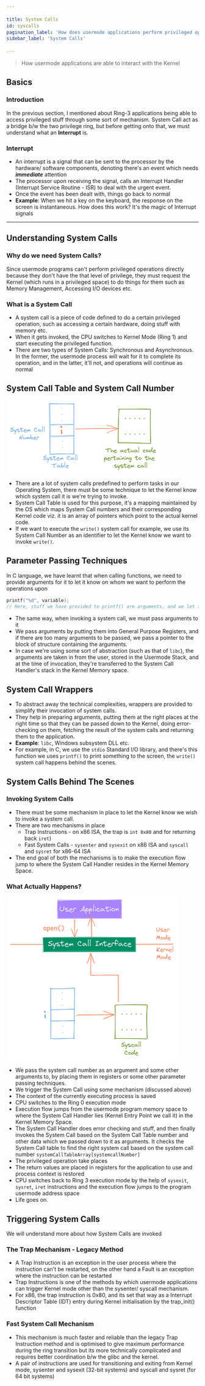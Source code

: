 ```yaml
---

title: System Calls
id: syscalls
pagination_label: 'How does usermode applications perform privileged operations'
sidebar_label: 'System Calls'

---
```


> How usermode applications are able to interact with the Kernel

## Basics

### Introduction

In the previous section, I mentioned about Ring-3 applications being able to access privileged stuff through some sort of mechanism. System Call act as a bridge b/w the two privilege ring, but before getting onto that, we must understand what an **Interrupt** is.

### Interrupt 

- An interrupt is a signal that can be sent to the processor by the hardware/ software components, denoting there's an event which needs ***immediate*** attention
- The processor upon receiving the signal, calls an Interrupt Handler (Interrupt Service Routine - ISR) to deal with the urgent event.
- Once the event has been dealt with, things go back to normal
- **Example**: When we hit a key on the keyboard, the response on the screen is instantaneous. How does this work? It's the magic of Interrupt signals

---

## Understanding System Calls

### Why do we need System Calls?

Since usermode programs can't perform privileged operations directly because they don't have the that level of privilege, they must request the Kernel (which runs in a privileged space) to do things for them such as Memory Management, Accessing I/O devices etc.

### What is a System Call

- A system call is a piece of code defined to do a certain privileged operation, such as accessing a certain hardware, doing stuff with memory etc.
- When it gets invoked, the CPU switches to Kernel Mode (Ring 1) and start executing the privileged function.
- There are two types of System Calls: Synchronous and Asynchronous. In the former, the usermode process will wait for it to complete its operation, and in the latter, it'll not, and operations will continue as normal

## System Call Table and System Call Number

![System Call Table](/img/docs/os/kernel/syscall-table.png)

- There are a lot of system calls predefined to perform tasks in our Operating System, there must be some technique to let the Kernel know which system call it is we're trying to invoke.
- System Call Table is used for this purpose, it's a mapping maintained by the OS which maps System Call numbers and their corresponding Kernel code viz. it is an array of pointers which point to the actual kernel code.
- If we want to execute the `write()` system call for example, we use its System Call Number as an identifier to let the Kernel know we want to invoke `write()`.

## Parameter Passing Techniques 

In C language, we have learnt that when calling functions, we need to provide arguments for it to let it know on whom we want to perform the operations upon

```c title="Random Code Snippet"
printf("%d", variable);
// Here, stuff we have provided to printf() are arguments, and we let the function know you have to perform your operation with the help of these said things
```
- The same way, when invoking a system call, we must pass arguments to it
- We pass arguments by putting them into General Purpose Registers, and if there are too many arguments to be passed, we pass a pointer to the block of structure containing the arguments.
- In case we're using some sort of abstraction (such as that of `libc`), the arguments are taken in from the user, stored in the Usermode Stack, and at the time of invocation, they're transferred to the System Call Handler's stack in the Kernel Memory space.

## System Call Wrappers

- To abstract away the technical complexities, wrappers are provided to simplify their invocation of system calls.
- They help in preparing arguments, putting them at the right places at the right time so that they can be passed down to the Kernel, doing error-checking on them, fetching the result of the system calls and returning them to the application.
- **Example**: `libc`, Windows subsystem DLL etc.
- For example, in C, we use the `stdio` Standard I/O library, and there's this function we uses `printf()` to print something to the screen, the `write()` system call happens behind the scenes.

## System Calls Behind The Scenes

### Invoking System Calls

- There must be some mechanism in place to let the Kernel know we wish to invoke a system call.
- There are two mechanisms in place
	- Trap Instructions - on x86 ISA, the trap is `int 0x80` and for returning back `iret`)
	- Fast System Calls - `sysenter` and `sysexit` on x86 ISA and `syscall` and `sysret` for x86-64 ISA
- The end goal of both the mechanisms is to make the execution flow jump to where the System Call Handler resides in the Kernel Memory Space.

### What Actually Happens?

![What Actually Happens](/img/docs/os/kernel/syscall-operation.png)

- We pass the system call number as an argument and some other arguments to, by placing them in registers or some other parameter passing techniques.
- We trigger the System Call using some mechanism (discussed above)
- The context of the currently executing process is saved
- CPU switches to the Ring 0 execution mode
- Execution flow jumps from the usermode program memory space to where the System Call Handler lies (Kernel Entry Point we call it) in the Kernel Memory Space.
- The System Call Handler does error checking and stuff, and then finally invokes the System Call based on the System Call Table number and other data which we passed down to it as arguments. It checks the System Call table to find the right system call based on the system call number `systemCallTableArray[systemcallNumber]`
- The privileged operation take places
- The return values are placed in registers for the application to use and process context is restored
- CPU switches back to Ring 3 execution mode by the help of `sysexit`, `sysret`, `iret` instructions and the execution flow jumps to the program usermode address space
- Life goes on.

## Triggering System Calls 

We will understand more about how System Calls are invoked

### The Trap Mechanism - Legacy Method 

- A Trap Instruction is an exception in the user process where the instruction can't be restarted, on the other hand a Fault is an exception where the instruction can be restarted
- Trap Instructions is one of the methods by which usermode applications can trigger Kernel mode other than the sysenter/ syscall mechanism.
- For x86, the trap instruction is 0x80, and its set that way as a Interrupt Descriptor Table (IDT) entry during Kernel initialisation by the trap_init() function

### Fast System Call Mechanism 

- This mechanism is much faster and reliable than the legacy Trap Instruction method and is optimised to give maximum performance during the ring transition but its more technically complicated and requires better coordination b/w the glibc and the kernel.
- A pair of instructions are used for transitioning and exiting from Kernel mode, sysenter and sysexit (32-bit systems) and syscall and sysret (for 64 bit systems)
